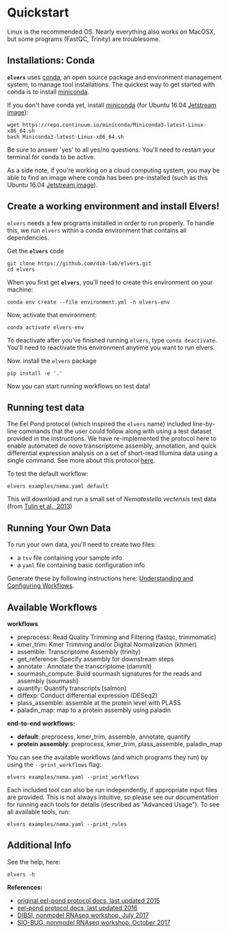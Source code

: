 # Quickstart

Linux is the recommended OS. Nearly everything also works on MacOSX, but some programs (FastQC, Trinity) are troublesome.

## Installations: Conda 

**`elvers`** uses [conda](conda.io), an open source package and environment management system, to manage tool installations. The quickest way to get started with conda is to install [miniconda](https://conda.io/miniconda.html). 

If you don't have conda yet, install [miniconda](https://conda.io/miniconda.html) (for Ubuntu 16.04 [Jetstream image](https://use.jetstream-cloud.org/application/images/107)):
```
wget https://repo.continuum.io/miniconda/Miniconda3-latest-Linux-x86_64.sh
bash Miniconda3-latest-Linux-x86_64.sh
```
Be sure to answer 'yes' to all yes/no questions. You'll need to restart your terminal for conda to be active.

As a side note, if you're working on a cloud computing system, you may be able to find an image where conda has been pre-installed (such as this Ubuntu 16.04 [Jetstream image](https://use.jetstream-cloud.org/application/images/107)). 

## Create a working environment and install Elvers!

`elvers` needs a few programs installed in order to run properly. To handle this, we run `elvers` within a conda environment that contains all dependencies. 

Get the **`elvers`** code
```
git clone https://github.com/dib-lab/elvers.git
cd elvers
```

When you first get **`elvers`**, you'll need to create this environment on your machine:
```
conda env create --file environment.yml -n elvers-env
```

Now, activate that environment: 
```
conda activate elvers-env
```
To deactivate after you've finished running `elvers`, type `conda deactivate`. You'll need to reactivate this environment anytime you want to run elvers.

Now. install the `elvers` package
```
pip install -e '.'
```

Now you can start running workflows on test data!

## Running test data 

The Eel Pond protocol (which inspired the `elvers` name) included line-by-line commands that the user could follow along with using a test dataset provided in the instructions. We have re-implemented the protocol here to enable automated *de novo* transcriptome assembly, annotation, and quick differential expression analysis on a set of short-read Illumina data using a single command. See more about this protocol [here](eel_pond_workflow.md).

To test the default workflow:
```
elvers examples/nema.yaml default
```
This will download and run a small set of _Nematostella vectensis_ test data (from [Tulin et al., 2013](https://evodevojournal.biomedcentral.com/articles/10.1186/2041-9139-4-16))

## Running Your Own Data

To run your own data, you'll need to create two files:

  - a `tsv` file containing your sample info
  - a `yaml` file containing basic configuration info

Generate these by following instructions here: [Understanding and Configuring Workflows](configure.md).


## Available Workflows

**workflows**

  - preprocess: Read Quality Trimming and Filtering (fastqc, trimmomatic)
  - kmer_trim: Kmer Trimming and/or Digital Normalization (khmer)
  - assemble: Transcriptome Assembly (trinity)
  - get_reference: Specify assembly for downstream steps
  - annotate : Annotate the transcriptome (dammit)
  - sourmash_compute: Build sourmash signatures for the reads and assembly (sourmash)
  - quantify: Quantify transcripts (salmon) 
  - diffexp: Conduct differential expression (DESeq2)
  - plass_assemble: assemble at the protein level with PLASS
  - paladin_map: map to a protein assembly using paladin

**end-to-end workflows:**  

  - **default**: preprocess, kmer_trim, assemble, annotate, quantify 
  - **protein assembly**: preprocess, kmer_trim, plass_assemble, paladin_map 


You can see the available workflows (and which programs they run) by using the `--print_workflows` flag:

```
elvers examples/nema.yaml --print_workflows
```

Each included tool can also be run independently, if appropriate input files are provided. This is not always intuitive, so please see our documentation for running each tools for details (described as "Advanced Usage"). To see all available tools, run:

```
elvers examples/nema.yaml --print_rules
```

## Additional Info

See the help, here:
```
elvers -h
```

**References:**  

  * [original eel-pond protocol docs, last updated 2015](https://khmer-protocols.readthedocs.io/en/ctb/mrnaseq/)
  * [eel-pond protocol docs, last updated 2016](http://eel-pond.readthedocs.io/en/latest/)
  * [DIBSI, nonmodel RNAseq workshop, July 2017](http://dibsi-rnaseq.readthedocs.io/en/latest/)
  * [SIO-BUG, nonmodel RNAseq workshop, October 2017](http://rnaseq-workshop-2017.readthedocs.io/en/latest/index.html)


